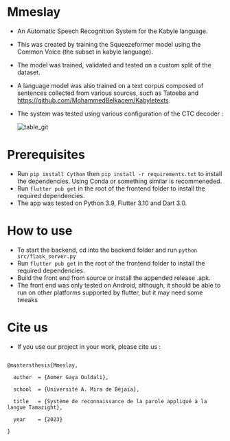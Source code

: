 # Mmeslay
* An Automatic Speech Recognition System for the Kabyle language.
* This was created by training the Squeezeformer model using the Common Voice (the subset in kabyle language).
* The model was trained, validated and tested on a custom split of the dataset.
* A language model was also trained on a text corpus composed of sentences collected from various sources, such as Tatoeba and https://github.com/MohammedBelkacem/Kabyletexts.
* The system was tested using various configuration of the CTC decoder :
  
  ![table_git](https://github.com/G1ya777/Mmeslay/assets/116036106/c2723de3-6ee3-4ffb-a164-3fd489eef2e4)



# Prerequisites
* Run
`pip install Cython` then `pip install -r requirements.txt`
to install the dependencies. Using Conda or something similar is recommeneded.
* Run `flutter pub get` in the root of the frontend folder to install the required dependencies.
* The app was tested on Python 3.9, Flutter 3.10 and Dart 3.0.

# How to use
* To start the backend, cd into the backend folder and run `python src/flask_server.py`
* Run `flutter pub get` in the root of the frontend folder to install the required dependencies.
* Build the front end from source or install the appended release .apk.
* The front end was only tested on Android, although, it should be able to run on other platforms supported by flutter, but it may need some tweaks

# Cite us
* If you use our project in your work, please cite us :
<pre>
<code>
@mastersthesis{Mmeslay,<br>
  author  = {Aomer Gaya Ouldali},<br>
  school  = {Université A. Mira de Béjaïa},<br>
  title   = {Système de reconnaissance de la parole appliqué à la langue Tamazight},<br>
  year    = {2023}<br>
}
</code>
</pre>
